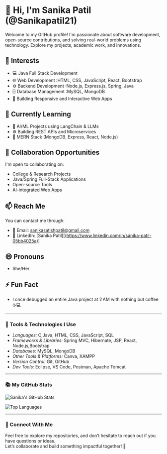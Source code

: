 # 👋 Hi, I'm Sanika Patil (@Sanikapatil21)

Welcome to my GitHub profile! I'm passionate about software development, open-source contributions, and solving real-world problems using technology. Explore my projects, academic work, and innovations.

## 👀 Interests
- 💻 Java Full Stack Development  
- 🌐 Web Development :HTML, CSS, JavaScript, React, Bootstrap  
- ⚙ Backend Development :Node.js, Express.js, Spring, Java
- 🗄 Database Management :MySQL, MongoDB
- 📱 Building Responsive and Interactive Web Apps

## 🌱 Currently Learning
- 🧠 AI/ML Projects using LangChain & LLMs  
- ⚙️ Building REST APIs and Microservices  
- 🧩 MERN Stack (MongoDB, Express, React, Node.js)

## 💞 Collaboration Opportunities
I'm open to collaborating on:
- College & Research Projects  
- Java/Spring Full-Stack Applications  
- Open-source Tools  
- AI-integrated Web Apps  

## 📫 Reach Me
You can contact me through:
- 📧 Email: sanikasatishpatil@gmail.com  
- 🔗 LinkedIn: [Sanika Patil][(https://www.linkedin.com/in/sanika-patil-05bb4025a)]

## 😄 Pronouns
- She/Her

## ⚡ Fun Fact
- I once debugged an entire Java project at 2 AM with nothing but coffee ☕💻

---

### 🔧 Tools & Technologies I Use

- *Languages:* C,Java, HTML, CSS, JavaScript, SQL  
- *Frameworks & Libraries:* Spring MVC, Hibernate, JSP, React, Node.js,Bootstrap 
- *Databases:* MySQL, MongoDB  
- *Other Tools & Platforms:* Canva, XAMPP  
- *Version Control:* Git, GitHub  
- *Dev Tools:* Eclipse, VS Code, Postman, Apache Tomcat

---

### 📚 My GitHub Stats

![Sanika's GitHub Stats](https://github-readme-stats.vercel.app/api?username=Sanikapatil21&show_icons=true&count_private=true&theme=radical)

![Top Languages](https://github-readme-stats.vercel.app/api/top-langs/?username=Sanikapatil21&layout=compact&theme=radical)

---

### 🔗 Connect With Me

Feel free to explore my repositories, and don’t hesitate to reach out if you have questions or ideas.  
Let’s collaborate and build something impactful together! 🚀
